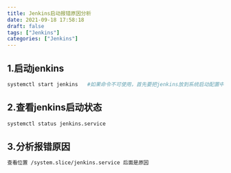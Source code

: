 ```yaml
---
title: Jenkins启动报错原因分析
date: 2021-09-18 17:58:18
draft: false
tags: ["Jenkins"]
categories: ["Jenkins"]
---
```


## 1.启动jenkins
```bash
systemctl start jenkins   #如果命令不可使用，首先要把jenkins放到系统启动配置中，详情请百度
```

## 2.查看jenkins启动状态
```bash
systemctl status jenkins.service
```

## 3.分析报错原因
```bash
查看位置 /system.slice/jenkins.service 后面是原因
```

